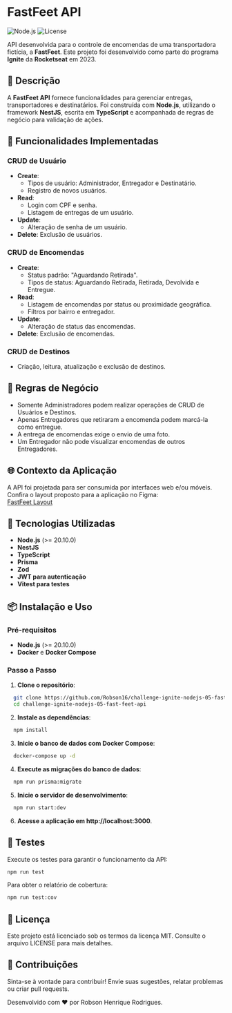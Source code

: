 # FastFeet API

![Node.js](https://img.shields.io/badge/Node.js-%3E%3D20.10.0-green)
![License](https://img.shields.io/badge/License-MIT-blue)

API desenvolvida para o controle de encomendas de uma transportadora fictícia, a **FastFeet**. Este projeto foi desenvolvido como parte do programa **Ignite** da **Rocketseat** em 2023.

## 📝 Descrição

A **FastFeet API** fornece funcionalidades para gerenciar entregas, transportadores e destinatários. Foi construída com **Node.js**, utilizando o framework **NestJS**, escrita em **TypeScript** e acompanhada de regras de negócio para validação de ações.

## 🎯 Funcionalidades Implementadas

### CRUD de **Usuário**

- **Create**:
  - Tipos de usuário: Administrador, Entregador e Destinatário.
  - Registro de novos usuários.
- **Read**:
  - Login com CPF e senha.
  - Listagem de entregas de um usuário.
- **Update**:
  - Alteração de senha de um usuário.
- **Delete**: Exclusão de usuários.

### CRUD de **Encomendas**

- **Create**:
  - Status padrão: "Aguardando Retirada".
  - Tipos de status: Aguardando Retirada, Retirada, Devolvida e Entregue.
- **Read**:
  - Listagem de encomendas por status ou proximidade geográfica.
  - Filtros por bairro e entregador.
- **Update**:
  - Alteração de status das encomendas.
- **Delete**: Exclusão de encomendas.

### CRUD de **Destinos**

- Criação, leitura, atualização e exclusão de destinos.

## 📜 Regras de Negócio

- Somente Administradores podem realizar operações de CRUD de Usuários e Destinos.
- Apenas Entregadores que retiraram a encomenda podem marcá-la como entregue.
- A entrega de encomendas exige o envio de uma foto.
- Um Entregador não pode visualizar encomendas de outros Entregadores.

## 🌐 Contexto da Aplicação

A API foi projetada para ser consumida por interfaces web e/ou móveis. Confira o layout proposto para a aplicação no Figma:  
[FastFeet Layout](https://www.figma.com/file/hn0qGhnSHDVst7oaY3PF72/FastFeet?type=design&node-id=0-1&mode=design)

## 🚀 Tecnologias Utilizadas

- **Node.js** (>= 20.10.0)
- **NestJS**
- **TypeScript**
- **Prisma**
- **Zod**
- **JWT para autenticação**
- **Vitest para testes**

## 📦 Instalação e Uso

### Pré-requisitos

- **Node.js** (>= 20.10.0)
- **Docker** e **Docker Compose**

### Passo a Passo

1. **Clone o repositório**:

```bash
  git clone https://github.com/Robson16/challenge-ignite-nodejs-05-fast-feet-api.git
  cd challenge-ignite-nodejs-05-fast-feet-api
```

2. **Instale as dependências**:

```bash
  npm install
```

3. **Inicie o banco de dados com Docker Compose**:

```bash
  docker-compose up -d
```

4. **Execute as migrações do banco de dados**:

```bash
  npm run prisma:migrate
```

5. **Inicie o servidor de desenvolvimento**:

```bash
  npm run start:dev
```

6. **Acesse a aplicação em http://localhost:3000**.

## 🧪 Testes

Execute os testes para garantir o funcionamento da API:

```bash
npm run test
```

Para obter o relatório de cobertura:

```bash
npm run test:cov
```

## 📄 Licença

Este projeto está licenciado sob os termos da licença MIT. Consulte o arquivo LICENSE para mais detalhes.

## 🤝 Contribuições

Sinta-se à vontade para contribuir! Envie suas sugestões, relatar problemas ou criar pull requests.

Desenvolvido com ❤️ por Robson Henrique Rodrigues.
